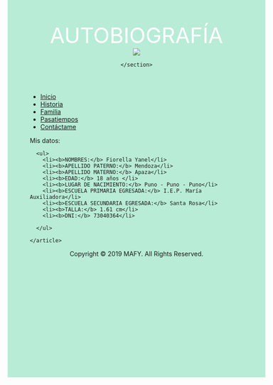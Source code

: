 <!DOCTYPE html>
  <html>
  <head>
    <meta charset="utf-8">
    <title>MI BIOGRAFIA</title>
    <style type="text/css">
      
      *{margin:0;padding:0;font-family: Comic Sans MS;}
html{background-color:"blue";} 
body{width:50%;height:750px;margin:auto;background:#B8ECD6;background:url("https://previews.123rf.com/images/iuliiazubkova/iuliiazubkova1509/iuliiazubkova150900130/45325885-pintado-a-mano-acuarela-transparente-abstracta-de-fondo-flores-azules-aislados-y-hojas-ilustraci%C3%B3n-del-.jpg")no-repeat center center fixed;background-size: cover;}
header{width:750px;height:300px;;background:red;}  
nav{width:750px;height:50px;background:#Fff; box-shadow: 5px 2px 5px #888888 !important; border-bottom: 1px solid #ddd;} 

main{width:750px;height:400px;} 
footer{
     width:750px;
     height:10px;
     background:#393939;
     font-size: 12px; 
     color: #f5f5f5; 
     padding: 15px 0px; 
} 
section#banner{width:750px;height:300px;float:left;background:url("https://mariposaazuldeluz.files.wordpress.com/2017/07/mariposas-mc3a1gicas.gif?w=412&h=206&crop=1")no-repeat center center;background-size: cover;}
h1{background:#393939;padding: 10px 0px;color:#f5f5f5;}
#foto-perfil{width:170px;height:170px; left:280px ;background:#B2E000;position:relative;top:35px; max-width: 100%; border:3px solid #f5f5f5; border-radius: 50%;}
#foto-perfil img{width:170px;height:180px;max-width: 100%;border-radius: 50%;}
article{width:710px;height:360px;;background:#F8F8F8;float:left; padding: 20px; font-size: 17px;}

.left{float: left;}
.right{float: right;}
.icono{margin: 0px 2px; width: 24px; height: 24px;}
     /*.clear{clear:both;}*/
ul{margin: 20px;}
ul li{margin: 10px;}

#texto{
text-shadow: 4px 4px 4px rgba(150, 253, 150, 1);
}

#menu-bar {
  width: 95%;
  margin: 0px 0px 0px 0px;
  padding: 6px 6px 4px 6px;
  height: 40px;
  line-height: 100%;
  border-radius: 9px;
  -webkit-border-radius: 9px;
  -moz-border-radius: 9px;
  box-shadow: 1px 2px 3px #000000;
  -webkit-box-shadow: 1px 2px 3px #000000;
  -moz-box-shadow: 1px 2px 3px #000000;
  background: #000000;
  background: linear-gradient(top,  #091340,  #244AFF);
  background: -ms-linear-gradient(top,  #091340,  #244AFF);
  background: -webkit-gradient(linear, left top, left bottom, from(#091340), to(#244AFF));
  background: -moz-linear-gradient(top,  #091340,  #244AFF);
  
  position:relative;
  z-index:999;
}
#menu-bar li {
  margin: 0px 0px 6px 0px;
  padding: 0px 6px 0px 6px;
  float: left;
  position: relative;
  list-style: none;
}
#menu-bar a {
  font-weight: bold;
  font-family: 'comic sans ms';
  font-style: normal;
  font-size: 20px;
  color: #FFFDFD;
  text-decoration: none;
  display: block;
  padding: 6px 20px 6px 18px;
  margin: 0;
  margin-bottom: 6px;
  border-radius: 10px;
  -webkit-border-radius: 10px;
  -moz-border-radius: 10px;
  text-shadow: 2px 2px 3px #000000;
}
#menu-bar li ul li a {
  margin: 0;
}
#menu-bar .active a, #menu-bar li:hover > a {
  background: #0399D4;
  background: linear-gradient(top,  #EBEBEB,  #081864);
  background: -ms-linear-gradient(top,  #EBEBEB,  #081864);
  background: -webkit-gradient(linear, left top, left bottom, from(#EBEBEB), to(#081864));
  background: -moz-linear-gradient(top,  #EBEBEB,  #081864);
  color: #000000;
  -webkit-box-shadow: 0 1px 1px rgba(0, 0, 0, .2);
  -moz-box-shadow: 0 1px 1px rgba(0, 0, 0, .2);
  box-shadow: 0 1px 1px rgba(0, 0, 0, .2);
  text-shadow: 1px 1px 0px #FFFFFF;
}
#menu-bar ul li:hover a, #menu-bar li:hover li a {
  background: none;
  border: none;
  color: #666;
  -box-shadow: none;
  -webkit-box-shadow: none;
  -moz-box-shadow: none;
}
#menu-bar ul a:hover {
  background: #0399D4 !important;
  background: linear-gradient(top,  #04ACEC,  #0186BA) !important;
  background: -ms-linear-gradient(top,  #04ACEC,  #0186BA) !important;
  background: -webkit-gradient(linear, left top, left bottom, from(#04ACEC), to(#0186BA)) !important;
  background: -moz-linear-gradient(top,  #04ACEC,  #0186BA) !important;
  color: #FFFFFF !important;
  border-radius: 0;
  -webkit-border-radius: 0;
  -moz-border-radius: 0;
  text-shadow: 1px 2px 3px #FFFFFF;
}
#menu-bar li:hover > ul {
  display: block;
}
#menu-bar ul {
  background: #DDDDDD;
  background: linear-gradient(top,  #FFFFFF,  #CFCFCF);
  background: -ms-linear-gradient(top,  #FFFFFF,  #CFCFCF);
  background: -webkit-gradient(linear, left top, left bottom, from(#FFFFFF), to(#CFCFCF));
  background: -moz-linear-gradient(top,  #FFFFFF,  #CFCFCF);
  display: none;
  margin: 0;
  padding: 0;
  width: 185px;
  position: absolute;
  top: 30px;
  left: 0;
  border: solid 1px #B4B4B4;
  border-radius: 10px;
  -webkit-border-radius: 10px;
  -moz-border-radius: 10px;
  -webkit-box-shadow: 2px 2px 3px #222222;
  -moz-box-shadow: 2px 2px 3px #222222;
  box-shadow: 2px 2px 3px #222222;
}
#menu-bar ul li {
  float: none;
  margin: 0;
  padding: 0;
}
#menu-bar ul a {
  padding:10px 0px 10px 15px;
  color:#424242 !important;
  font-size:15px;
  font-style:normal;
  font-family:'comic sans ms';
  font-weight: normal;
  text-shadow: 2px 2px 3px #FFFFFF;
}
#menu-bar ul li:first-child > a {
  border-top-left-radius: 10px;
  -webkit-border-top-left-radius: 10px;
  -moz-border-radius-topleft: 10px;
  border-top-right-radius: 10px;
  -webkit-border-top-right-radius: 10px;
  -moz-border-radius-topright: 10px;
}
#menu-bar ul li:last-child > a {
  border-bottom-left-radius: 10px;
  -webkit-border-bottom-left-radius: 10px;
  -moz-border-radius-bottomleft: 10px;
  border-bottom-right-radius: 10px;
  -webkit-border-bottom-right-radius: 10px;
  -moz-border-radius-bottomright: 10px;
}
#menu-bar:after {
  content: ".";
  display: block;
  clear: both;
  visibility: hidden;
  line-height: 0;
  height: 0;
}
#menu-bar {
  display: inline-block;
}
  html[xmlns] #menu-bar {
  display: block;
}
* html #menu-bar {
  height: 1%;
}
      
    </style>
    
</head>
<body>
  <header>
    <section id="banner">
        <div align="center"><font size="7" color="white">AUTOBIOGRAFÍA</font></div>
        <div id="foto-perfil"><img src="https://i.pinimg.com/236x/d4/4c/c7/d44cc7042fa5e4f4f05eae3e136d0bcd--potato-chips-anime-merchandise.jpg" /></div>
       
    </section>
  </header>
  <nav> 
    <ul id="menu-bar">
 <li class="active"><a href="file:///D:/Maquetaci%C3%B3n/Datos.html">Inicio</a></li>
 <li><a href="Historia.html">Historia</a>
 </li>
 <li><a href="Familia.html">Familia</a>
 </li>
 <li><a href="Pasatiempos.html">Pasatiempos</a></li>
 <li><a href="Contacta.html">Contáctame</a></li>
</ul>
  </nav>

  <main>
    <article>Mis datos:

      <ul>
        <li><b>NOMBRES:</b> Fiorella Yanel</li>
        <li><b>APELLIDO PATERNO:</b> Mendoza</li>
        <li><b>APELLIDO MATERNO:</b> Apaza</li>
        <li><b>EDAD:</b> 18 años </li>
        <li><b>LUGAR DE NACIMIENTO:</b> Puno - Puno - Puno</li>
        <li><b>ESCUELA PRIMARIA EGRESADA:</b> I.E.P. María Auxiliadora</li>
        <li><b>ESCUELA SECUNDARIA EGRESADA:</b> Santa Rosa</li>
        <li><b>TALLA:</b> 1.61 cm</li>
        <li><b>DNI:</b> 73040364</li>
        
      </ul>

    </article>

    
  </main>

  <footer><center>Copyright © 2019 MAFY. All Rights Reserved.</center></footer>

  </body>
  </html>
